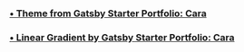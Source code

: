 <h3>
  <a href="https://github.com/LekoArts/gatsby-starter-portfolio-cara">
    • Theme from Gatsby Starter Portfolio: Cara
  </a>
</h3>

<h3>
  <a href="https://digitalsynopsis.com/design/beautiful-color-ui-gradients-backgrounds/">
    • Linear Gradient by Gatsby Starter Portfolio: Cara
  </a>
</h3>